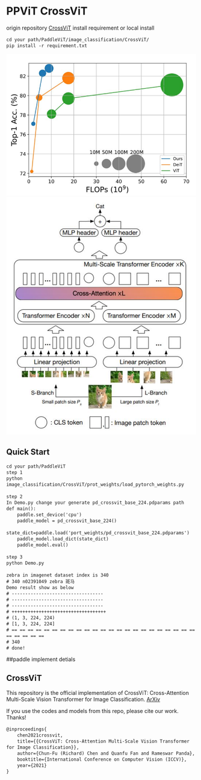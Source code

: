 # PPViT CrossViT
origin repository [CrossViT](https://github.com/IBM/CrossViT) install requirement
or local install
```
cd your path/PaddleViT/image_classification/CrossViT/
pip install -r requirement.txt
```
![avatar](CrossViT.JPG)
![avatar](graph.JPG)
## Quick Start
```
cd your path/PaddleViT
step 1
python image_classification/CrossViT/prot_weights/load_pytorch_weights.py

step 2
In Demo.py change your generate pd_crossvit_base_224.pdparams path
def main():
    paddle.set_device('cpu')
    paddle_model = pd_crossvit_base_224()
    state_dict=paddle.load('port_weights/pd_crossvit_base_224.pdparams')
    paddle_model.load_dict(state_dict)
    paddle_model.eval()

step 3
python Demo.py

zebra in imagenet dataset index is 340
# 340 n02391049 zebra 斑马
Demo result show as below
# ----------------------------------
# ----------------------------------
# ----------------------------------
# +++++++++++++++++++++++++++++++++++
# (1, 3, 224, 224)
# [1, 3, 224, 224]
# == == == == == == == == == == == == == == == == == == == == == == == == == == == ==
# 340
# done!
```

##paddle implement detials

## CrossViT

This repository is the official implementation of CrossViT: Cross-Attention Multi-Scale Vision Transformer for Image Classification. [ArXiv](https://arxiv.org/abs/2103.14899)

If you use the codes and models from this repo, please cite our work. Thanks!

```
@inproceedings{
    chen2021crossvit,
    title={{CrossViT: Cross-Attention Multi-Scale Vision Transformer for Image Classification}},
    author={Chun-Fu (Richard) Chen and Quanfu Fan and Rameswar Panda},
    booktitle={International Conference on Computer Vision (ICCV)},
    year={2021}
}
```